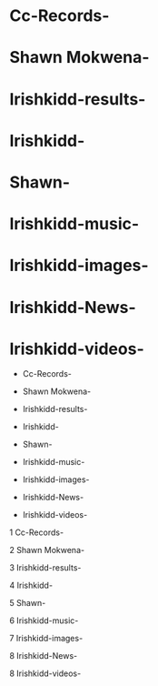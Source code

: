 # Cc-Records-

# Shawn Mokwena-

# Irishkidd-results-

# Irishkidd-

# Shawn-

# Irishkidd-music-

# Irishkidd-images-

# Irishkidd-News-

# Irishkidd-videos-


* Cc-Records-

* Shawn Mokwena-

* Irishkidd-results-

* Irishkidd-

* Shawn-

* Irishkidd-music-

* Irishkidd-images-

* Irishkidd-News-

* Irishkidd-videos-



1 Cc-Records-

2 Shawn Mokwena-

3 Irishkidd-results-

4 Irishkidd-

5 Shawn-

6 Irishkidd-music-

7 Irishkidd-images-

8 Irishkidd-News-

8 Irishkidd-videos-


